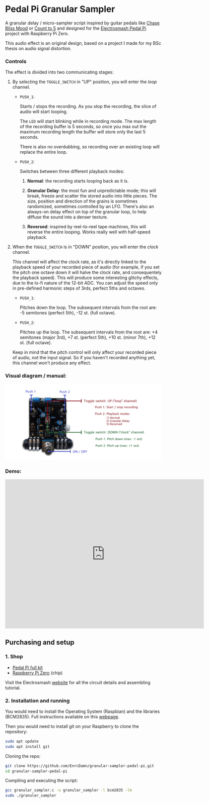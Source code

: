 # Pedal Pi Granular Sampler

A granular delay / micro-sampler script inspired by guitar pedals like [Chase Bliss Mood](https://www.chaseblissaudio.com/shop-pedals/mood) or [Count to 5](https://mtlasm.com/product/count-to-5/) and designed for the [Electrosmash Pedal Pi](https://www.electrosmash.com/pedal-pi) project with Raspberry Pi Zero.

This audio effect is an original design, based on a project I made for my BSc thesis on audio signal distortion.


### Controls

The effect is divided into two communicating stages:

1) By selecting the `TOGGLE_SWITCH` in "UP" position, you will enter the *loop* channel.
    * `PUSH_1`: 
    
        Starts / stops the recording. As you stop the recording, the slice of audio will start looping. 
    
        The `LED` will start blinking while in recording mode. The max length of the recording buffer is 5 seconds, so once you max out the maximum recording length the buffer will store only the last 5 seconds. 

        There is also no overdubbing, so recording over an existing loop will replace the entire loop.

    * `PUSH_2`:

        Switches between three different playback modes:

        1) **Normal**: the recording starts looping back as it is.

        2) **Granular Delay**: the most fun and unpredictable mode; this will break, freeze and scatter the stored audio into little pieces. The size, position and direction of the grains is sometimes randomized, sometimes controlled by an LFO. There's also an always-on delay effect on top of the granular loop, to help diffuse the sound into a denser texture.

        3) **Reversed**: inspired by reel-to-reel tape machines, this will reverse the entire looping. Works really well with half-speed playback.


2) When the `TOGGLE_SWITCH` is in "DOWN" position, you will enter the *clock* channel. 

    This channel will affect the clock rate, as it's directly linked to the playback speed of your recorded piece of audio (for example, if you set the pitch one octave down it will halve the clock rate, and consequentely the playback speed). This will produce some interesting glitchy effects, due to the lo-fi nature of the 12-bit ADC.
    You can adjust the speed only in pre-defined harmonic steps of 3rds, perfect 5ths and octaves.
    
    * `PUSH_1`: 
    
        Pitches down the loop. The subsequent intervals from the root are: -5 semitones (perfect 5th), -12 st. (full octave). 
    
    * `PUSH_2`:

        Pitches up the loop. The subsequent intervals from the root are: +4 semitones (major 3rd), +7 st. (perfect 5th), +10 st. (minor 7th), +12 st. (full octave).

    Keep in mind that the pitch control will only affect your recorded piece of audio, not the input signal. So if you haven't recorded anything yet, this channel won't produce any effect.

### Visual diagram / manual:

![Pedal Pi](assets/pedal-pi-visual-diagram.png)

### Demo:

<iframe
    width="640"
    height="480"
    src="https://www.youtube.com/watch?v=6-Y0HitBXH0"
    frameborder="0"
    allow="autoplay; encrypted-media"
    allowfullscreen
>
</iframe>

## Purchasing and setup
### 1. Shop

* [Pedal Pi full kit](https://shop.electrosmash.com/product/pedal-pi-kit/)
* [Raspberry Pi Zero](https://www.raspberrypi.com/news/raspberry-pi-zero-w-joins-family/) (chip)

Visit the Electrosmash [website](https://www.electrosmash.com/pedal-pi) for all the circuit details and assembling tutorial.

### 2. Installation and running
 
You would need to install the Operating System (Raspbian) and the libraries (BCM2835). Full instructions available on this [webpage](https://www.electrosmash.com/forum/pedal-pi/202-how-to-start-programming-pedal-pi?lang=en).

Then you would need to install git on your Raspberry to clone the repository:
``` sh
sudo apt update
sudo apt install git
```

Cloning the repo:
``` sh
git clone https://github.com/EnrcDamn/granular-sampler-pedal-pi.git
cd granular-sampler-pedal-pi
```

Compiling and executing the script:
``` sh
gcc granular_sampler.c -o granular_sampler -l bcm2835 -lm
sudo ./granular_sampler
```

